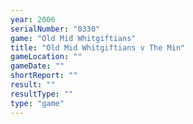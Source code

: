 ```yaml
---
year: 2006
serialNumber: "0330" 
game: "Old Mid Whitgiftians"
title: "Old Mid Whitgiftians v The Min"
gameLocation: ""
gameDate: ""
shortReport: ""
result: ""
resultType: ""
type: "game"
---
```

